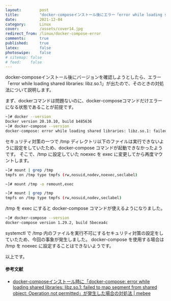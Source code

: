 ```yaml
---
layout:        post
title:         "docker-composeインストール後にエラー「error while loading shared libraries: libz.so.1」が出るときの対処法"
date:          2021-12-04
category:      Linux
cover:         /assets/cover14.jpg
redirect_from: /linux/docker-compose-error
comments:      true
published:     true
latex:         false
photoswipe:    false
# sitemap: false
# feed:    false
---
```


docker-composeインストール後にバージョンを確認しようとしたら、エラー「error while loading shared libraries: libz.so.1」が出たので、そのときの対処法について説明します。

まず、dockerコマンドは問題ないのに、docker-composeコマンドだけエラーになる状態であることが前提です。
```bash
~]# docker --version
Docker version 20.10.10, build b485636
~]# docker-compose --version
docker-compose: error while loading shared libraries: libz.so.1: failed to map segment from shared object
```
セキュリティ対策の一つで /tmp ディレクトリ以下のファイルは実行できないように設定をしていたため、docker-compose コマンドが起動できなかったようです。
そこで、/tmp に設定していた noexec を exec に変更してから再度マウントします。
```bash
~]# mount | grep /tmp
tmpfs on /tmp type tmpfs (rw,nosuid,nodev,noexec,seclabel)

~]# mount /tmp -o remount,exec

~]# mount | grep /tmp
tmpfs on /tmp type tmpfs (rw,nosuid,nodev,seclabel)
```
/tmp を exec にすると docker-compose コマンドが使えるようになりました。
```bash
~]# docker-compose --version
docker-compose version 1.29.2, build 5becea4c
```
systemctl で /tmp 内のファイルを実行不可にするセキュリティ対策の設定をしていたため、今回の事象が発生しました。
docker-compose を使用する場合は /tmp を noexec に設定することはできないようです。

以上です。

#### 参考文献
- [docker-composeインストール時に「docker-compose: error while loading shared libraries: libz.so.1: failed to map segment from shared object: Operation not permitted」が発生した場合の対処法 \| mebee](https://mebee.info/2020/06/26/post-12662/)
